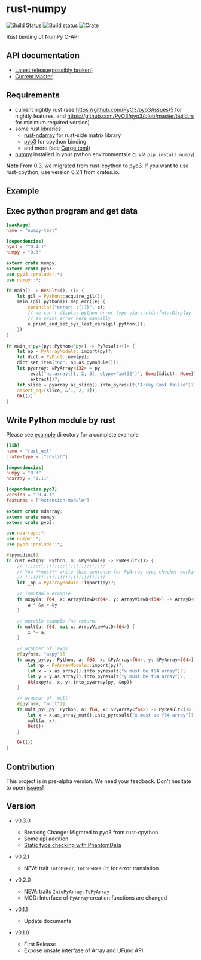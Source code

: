 rust-numpy
===========
[![Build Status](https://travis-ci.org/rust-numpy/rust-numpy.svg?branch=master)](https://travis-ci.org/rust-numpy/rust-numpy)
[![Build status](https://ci.appveyor.com/api/projects/status/bjaru43c7t1alx2x/branch/master?svg=true)](https://ci.appveyor.com/project/kngwyu/rust-numpy/branch/master)
[![Crate](http://meritbadge.herokuapp.com/numpy)](https://crates.io/crates/numpy)

Rust binding of NumPy C-API

API documentation
-------------
- [Latest release(possibly broken)](https://docs.rs/numpy)
- [Current Master](https://rust-numpy.github.io/rust-numpy)


Requirements
-------------
- current nightly rust (see https://github.com/PyO3/pyo3/issues/5 for nightly features, and
https://github.com/PyO3/pyo3/blob/master/build.rs for minimum required version)
- some rust libraries
  - [rust-ndarray](https://github.com/bluss/rust-ndarray) for rust-side matrix library
  - [pyo3](https://github.com/PyO3/pyo3) for cpython binding
  - and more (see [Cargo.toml](Cargo.toml))
- [numpy](http://www.numpy.org/) installed in your python environments(e.g. via `pip install numpy`)

**Note**
From 0.3, we migrated from rust-cpython to pyo3.
If you want to use rust-cpython, use version 0.2.1 from crates.io.


Example
---------


## Exec python program and get data

``` toml
[package]
name = "numpy-test"

[dependencies]
pyo3 = "^0.4.1"
numpy = "0.3"
```

``` rust
extern crate numpy;
extern crate pyo3;
use pyo3::prelude::*;
use numpy::*;

fn main() -> Result<(), ()> {
    let gil = Python::acquire_gil();
    main_(gil.python()).map_err(|e| {
        eprintln!("error! :{:?}", e);
        // we can't display python error type via ::std::fmt::Display
        // so print error here manually
        e.print_and_set_sys_last_vars(gil.python());
    })
}

fn main_<'py>(py: Python<'py>) -> PyResult<()> {
    let np = PyArrayModule::import(py)?;
    let dict = PyDict::new(py);
    dict.set_item("np", np.as_pymodule())?;
    let pyarray: &PyArray<i32> = py
        .eval("np.array([1, 2, 3], dtype='int32')", Some(&dict), None)?
        .extract()?;
    let slice = pyarray.as_slice().into_pyresult("Array Cast failed")?;
    assert_eq!(slice, &[1, 2, 3]);
    Ok(())
}
```

## Write Python module by rust

Please see [example](example) directory for a complete example

```toml
[lib]
name = "rust_ext"
crate-type = ["cdylib"]

[dependencies]
numpy = "0.3"
ndarray = "0.11"

[dependencies.pyo3]
version = "^0.4.1"
features = ["extension-module"]
```

```rust
extern crate ndarray;
extern crate numpy;
extern crate pyo3;

use ndarray::*;
use numpy::*;
use pyo3::prelude::*;

#[pymodinit]
fn rust_ext(py: Python, m: &PyModule) -> PyResult<()> {
    // !!!!!!!!!!!!!!!!!!!!!!!!!!!!!!
    // You **must** write this sentence for PyArray type checker working correctly
    // !!!!!!!!!!!!!!!!!!!!!!!!!!!!!!
    let _np = PyArrayModule::import(py)?;

    // immutable example
    fn axpy(a: f64, x: ArrayViewD<f64>, y: ArrayViewD<f64>) -> ArrayD<f64> {
        a * &x + &y
    }

    // mutable example (no return)
    fn mult(a: f64, mut x: ArrayViewMutD<f64>) {
        x *= a;
    }

    // wrapper of `axpy`
    #[pyfn(m, "axpy")]
    fn axpy_py(py: Python, a: f64, x: &PyArray<f64>, y: &PyArray<f64>) -> PyResult<PyArray<f64>> {
        let np = PyArrayModule::import(py)?;
        let x = x.as_array().into_pyresult("x must be f64 array")?;
        let y = y.as_array().into_pyresult("y must be f64 array")?;
        Ok(axpy(a, x, y).into_pyarray(py, &np))
    }

    // wrapper of `mult`
    #[pyfn(m, "mult")]
    fn mult_py(_py: Python, a: f64, x: &PyArray<f64>) -> PyResult<()> {
        let x = x.as_array_mut().into_pyresult("x must be f64 array")?;
        mult(a, x);
        Ok(())
    }

    Ok(())
}
```

Contribution
-------------
This project is in pre-alpha version.
We need your feedback. Don't hesitate to open [issues](https://github.com/termoshtt/rust-numpy/issues)!

Version
--------
- v0.3.0
  - Breaking Change: Migrated to pyo3 from rust-cpython
  - Some api addition
  - [Static type checking with PhantomData](https://github.com/rust-numpy/rust-numpy/pull/41)

- v0.2.1
  - NEW: trait `IntoPyErr`, `IntoPyResult` for error translation

- v0.2.0
  - NEW: traits `IntoPyArray`, `ToPyArray`
  - MOD: Interface of `PyArray` creation functions are changed

- v0.1.1
  - Update documents

- v0.1.0
  - First Release
  - Expose unsafe interfase of Array and UFunc API
